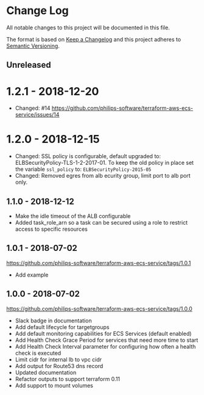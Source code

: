 # Change Log
All notable changes to this project will be documented in this file.

The format is based on [Keep a Changelog](http://keepachangelog.com/)
and this project adheres to [Semantic Versioning](http://semver.org/).

## Unreleased
# 1.2.1 - 2018-12-20
- Changed: #14 https://github.com/philips-software/terraform-aws-ecs-service/issues/14

# 1.2.0 - 2018-12-15
- Changed: SSL policy is configurable, default upgraded to: ELBSecurityPolicy-TLS-1-2-2017-01. To keep the old policy in place set the variable `ssl_policy` to: `ELBSecurityPolicy-2015-05 `
- Changed: Removed egres from alb ecurity group, limit port to alb port only.

## 1.1.0 - 2018-12-12
- Make the idle timeout of the ALB configurable
- Added task_role_arn so a task can be secured using a role to restrict access to specific resources

## 1.0.1 - 2018-07-02
https://github.com/philips-software/terraform-aws-ecs-service/tags/1.0.1
- Add example

## 1.0.0 - 2018-07-02
https://github.com/philips-software/terraform-aws-ecs-service/tags/1.0.0
- Slack badge in documentation
- Add default lifecycle for targetgroups
- Add default monitoring capabilities for ECS Services (default enabled)
- Add Health Check Grace Period for services that need more time to start
- Add Health Check Interval parameter for configuring how often a health check is executed
- Limit cidr for internal lb to vpc cidr
- Add output for Route53 dns record
- Updated documentation
- Refactor outputs to support terraform 0.11
- Add support to mount volumes

[Unreleased]: https://github.com/philips-software/terraform-aws-ecs-service/compare/1.2.1...HEAD
[1.2.1]: https://github.com/philips-software/terraform-aws-ecs-service/compare/1.2.0...1.2.1
[1.2.0]: https://github.com/philips-software/terraform-aws-ecs-service/compare/1.1.0...1.2.0
[1.1.0]: https://github.com/philips-software/terraform-aws-ecs-service/compare/1.0.1...1.1.0
[1.0.1]: https://github.com/philips-software/terraform-aws-ecs-service/compare/1.0.0...1.0.1
